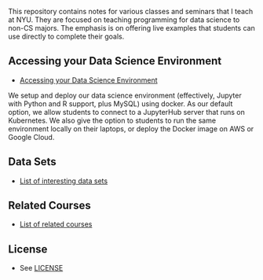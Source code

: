 This repository contains notes for various classes and seminars that I teach at NYU. They are focused on teaching programming for data science to non-CS majors. The emphasis is on offering live examples that students can use directly to complete their goals. 

## Accessing your Data Science Environment 

* [Accessing your Data Science Environment](https://docs.google.com/document/d/1A5Y53eqBRRlrVMV-yLrpA9-3xZ3jQmv9i6qhOU5gn44/edit?usp=sharing)

We setup and deploy our data science environment (effectively, Jupyter with Python and R support, plus MySQL) using docker. As our default option, we allow students to connect to a JupyterHub server that runs on Kubernetes. We also give the option to students to run the same environment locally on their laptops, or deploy the Docker image on AWS or Google Cloud.

## Data Sets

* [List of interesting data sets](DATA_SOURCES.md)

## Related Courses

* [List of related courses](COURSES.md)

## License

* See [LICENSE](LICENSE)
